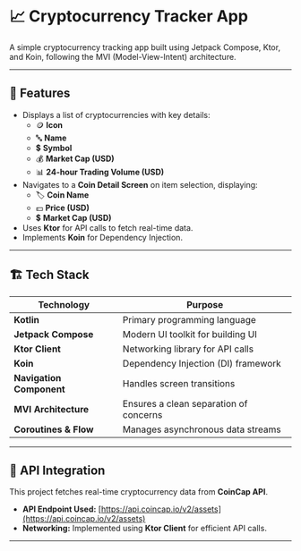 # 📈 Cryptocurrency Tracker App

A simple cryptocurrency tracking app built using Jetpack Compose, Ktor, and Koin, following the MVI (Model-View-Intent) architecture.

---

## 🚀 Features

- Displays a list of cryptocurrencies with key details:
  - 🪙 **Icon**
  - 🔤 **Name**
  - 💲 **Symbol**
  - 💰 **Market Cap (USD)**
  - 📊 **24-hour Trading Volume (USD)**
- Navigates to a **Coin Detail Screen** on item selection, displaying:
  - 🏷 **Coin Name**
  - 💵 **Price (USD)**
  - 💲 **Market Cap (USD)**
- Uses **Ktor** for API calls to fetch real-time data.
- Implements **Koin** for Dependency Injection.

---

## 🏗️ Tech Stack

| Technology          | Purpose                                      |
|---------------------|----------------------------------------------|
| **Kotlin**         | Primary programming language                 |
| **Jetpack Compose** | Modern UI toolkit for building UI            |
| **Ktor Client**    | Networking library for API calls             |
| **Koin**           | Dependency Injection (DI) framework          |
| **Navigation Component** | Handles screen transitions          |
| **MVI Architecture** | Ensures a clean separation of concerns      |
| **Coroutines & Flow** | Manages asynchronous data streams         |

---

## 🔗 API Integration

This project fetches real-time cryptocurrency data from **CoinCap API**.

- **API Endpoint Used:** [https://api.coincap.io/v2/assets](https://api.coincap.io/v2/assets)
- **Networking:** Implemented using **Ktor Client** for efficient API calls.

---


